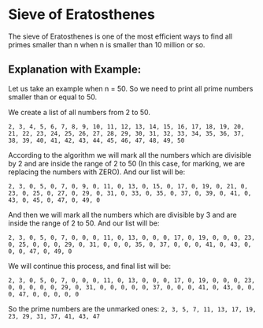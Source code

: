 # Sieve of Eratosthenes

The sieve of Eratosthenes is one of the most efficient ways to find all primes smaller than n when n is smaller than 10 million or so.

## Explanation with Example: 
Let us take an example when n = 50. So we need to print all prime numbers smaller than or equal to 50.

We create a list of all numbers from 2 to 50.
```
2, 3, 4, 5, 6, 7, 8, 9, 10, 11, 12, 13, 14, 15, 16, 17, 18, 19, 20, 21, 22, 23, 24, 25, 26, 27, 28, 29, 30, 31, 32, 33, 34, 35, 36, 37, 38, 39, 40, 41, 42, 43, 44, 45, 46, 47, 48, 49, 50
```

According to the algorithm we will mark all the numbers which are divisible by 2 and are inside the range of 2 to 50 (In this case, for marking, we are replacing the numbers with ZERO).
And our list will be:
```
2, 3, 0, 5, 0, 7, 0, 9, 0, 11, 0, 13, 0, 15, 0, 17, 0, 19, 0, 21, 0, 23, 0, 25, 0, 27, 0, 29, 0, 31, 0, 33, 0, 35, 0, 37, 0, 39, 0, 41, 0, 43, 0, 45, 0, 47, 0, 49, 0
```

And then we will mark all the numbers which are divisible by 3 and are inside the range of 2 to 50.
And our list will be:
```
2, 3, 0, 5, 0, 7, 0, 0, 0, 11, 0, 13, 0, 0, 0, 17, 0, 19, 0, 0, 0, 23, 0, 25, 0, 0, 0, 29, 0, 31, 0, 0, 0, 35, 0, 37, 0, 0, 0, 41, 0, 43, 0, 0, 0, 47, 0, 49, 0
```


We will continue this process, and final list will be:
```
2, 3, 0, 5, 0, 7, 0, 0, 0, 11, 0, 13, 0, 0, 0, 17, 0, 19, 0, 0, 0, 23, 0, 0, 0, 0, 0, 29, 0, 31, 0, 0, 0, 0, 0, 37, 0, 0, 0, 41, 0, 43, 0, 0, 0, 47, 0, 0, 0, 0, 0
```

So the prime numbers are the unmarked ones: ```2, 3, 5, 7, 11, 13, 17, 19, 23, 29, 31, 37, 41, 43, 47```